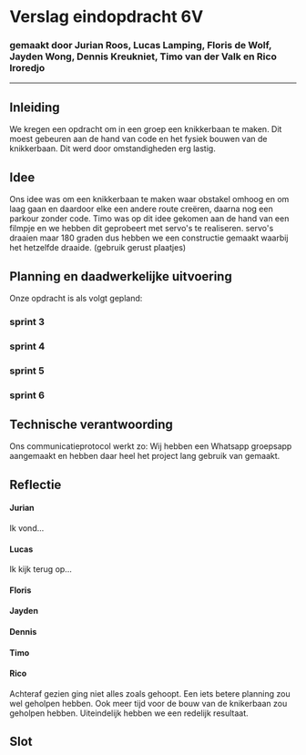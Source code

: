 # Verslag eindopdracht 6V
### gemaakt door Jurian Roos, Lucas Lamping, Floris de Wolf, Jayden Wong, Dennis Kreukniet, Timo van der Valk en Rico Iroredjo

---

## Inleiding
We kregen een opdracht om in een groep een knikkerbaan te maken. Dit moest gebeuren aan de hand van code en het fysiek bouwen van de knikkerbaan. Dit werd door omstandigheden erg lastig.



## Idee
Ons idee was om een knikkerbaan te maken waar obstakel omhoog en om laag gaan en daardoor elke een andere route creëren, daarna nog een parkour zonder code. Timo was op dit idee gekomen aan de hand van een filmpje en we hebben dit geprobeert met servo's te realiseren. servo's draaien maar 180 graden dus hebben we een constructie gemaakt waarbij het hetzelfde draaide.
(gebruik gerust plaatjes)



## Planning en daadwerkelijke uitvoering
Onze opdracht is als volgt gepland:

### sprint 3

### sprint 4

### sprint 5

### sprint 6



## Technische verantwoording
Ons communicatieprotocol werkt zo:
Wij hebben een Whatsapp groepsapp aangemaakt en hebben daar heel het project lang gebruik van gemaakt.


## Reflectie
#### Jurian
Ik vond...

#### Lucas
Ik kijk terug op...

#### Floris

#### Jayden

#### Dennis

#### Timo

#### Rico
Achteraf gezien ging niet alles zoals gehoopt. Een iets betere planning zou wel geholpen hebben. Ook meer tijd voor de bouw van de knikerbaan zou geholpen hebben. Uiteindelijk hebben we een redelijk resultaat.
## Slot
